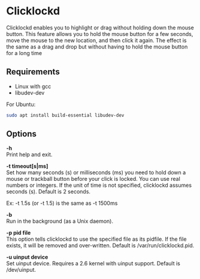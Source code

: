 # Clicklockd

Clicklockd enables you to highlight or drag without holding down the mouse button.
This feature allows you to hold the mouse button for a few seconds, move the mouse
to the new location, and then click it again. The effect is the same as a drag and
drop but without having to hold the mouse button for a long time


## Requirements
  - Linux with gcc
  - libudev-dev

For Ubuntu:
```sh
sudo apt install build-essential libudev-dev

```

## Options

**-h**  
Print help and exit.

**-t timeout[s|ms]**  
Set how many seconds (s) or milliseconds (ms) you need to hold down a mouse or
trackball button before your click is locked. You can use real numbers or integers.
If the unit of time is not specified, clicklockd assumes seconds (s).
Default is 2 seconds.

Ex: -t 1.5s (or -t 1.5) is the same as -t 1500ms

**-b**  
Run in the background (as a Unix daemon).

**-p pid file**  
This option tells clicklockd to use the specified file as its pidfile.  If the file exists, it will be removed and over-written.  Default is /var/run/clicklockd.pid.

**-u uinput device**  
Set uinput device. Requires a 2.6 kernel with uinput support. Default is /dev/uinput.


